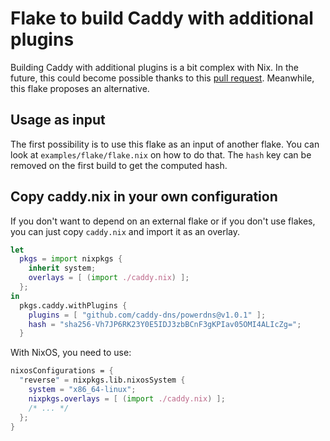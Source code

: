 # Flake to build Caddy with additional plugins

Building Caddy with additional plugins is a bit complex with Nix. In the future,
this could become possible thanks to this [pull request][]. Meanwhile, this
flake proposes an alternative.

[pull request]: https://github.com/NixOS/nixpkgs/pull/317881 "caddy: add support for compiling with Caddy modules (plugins)"

## Usage as input

The first possibility is to use this flake as an input of another flake. You can
look at `examples/flake/flake.nix` on how to do that. The `hash` key can be
removed on the first build to get the computed hash.

## Copy caddy.nix in your own configuration

If you don't want to depend on an external flake or if you don't use flakes, you
can just copy `caddy.nix` and import it as an overlay.

```nix
let
  pkgs = import nixpkgs {
    inherit system;
    overlays = [ (import ./caddy.nix) ];
  };
in
  pkgs.caddy.withPlugins {
    plugins = [ "github.com/caddy-dns/powerdns@v1.0.1" ];
    hash = "sha256-Vh7JP6RK23Y0E5IDJ3zbBCnF3gKPIav05OMI4ALIcZg=";
  }
```

With NixOS, you need to use:

```nix
nixosConfigurations = {
  "reverse" = nixpkgs.lib.nixosSystem {
    system = "x86_64-linux";
    nixpkgs.overlays = [ (import ./caddy.nix) ];
    /* ... */
  };
}
```
